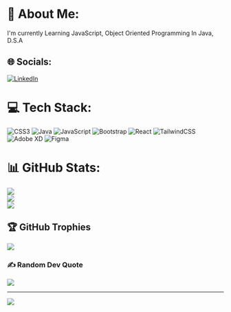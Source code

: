 # 💫 About Me:
I'm currently Learning JavaScript, Object Oriented Programming In Java, D.S.A


## 🌐 Socials:
[![LinkedIn](https://img.shields.io/badge/LinkedIn-%230077B5.svg?logo=linkedin&logoColor=white)]([[https://linkedin.com/ramesh-kunwar](https://www.linkedin.com/in/ramesh-kunwar-493371247/)](https://www.linkedin.com/in/ramesh-kunwar-493371247/)) 

# 💻 Tech Stack:
![CSS3](https://img.shields.io/badge/css3-%231572B6.svg?style=for-the-badge&logo=css3&logoColor=white) ![Java](https://img.shields.io/badge/java-%23ED8B00.svg?style=for-the-badge&logo=java&logoColor=white) ![JavaScript](https://img.shields.io/badge/javascript-%23323330.svg?style=for-the-badge&logo=javascript&logoColor=%23F7DF1E) ![Bootstrap](https://img.shields.io/badge/bootstrap-%23563D7C.svg?style=for-the-badge&logo=bootstrap&logoColor=white) ![React](https://img.shields.io/badge/react-%2320232a.svg?style=for-the-badge&logo=react&logoColor=%2361DAFB) ![TailwindCSS](https://img.shields.io/badge/tailwindcss-%2338B2AC.svg?style=for-the-badge&logo=tailwind-css&logoColor=white) ![Adobe XD](https://img.shields.io/badge/Adobe%20XD-470137?style=for-the-badge&logo=Adobe%20XD&logoColor=#FF61F6) 	![Figma](https://img.shields.io/badge/figma-%23F24E1E.svg?style=for-the-badge&logo=figma&logoColor=white)
# 📊 GitHub Stats:
![](https://github-readme-stats.vercel.app/api?username=ramesh-kunwar&theme=nightowl&hide_border=true&include_all_commits=true&count_private=false)<br/>
![](https://github-readme-streak-stats.herokuapp.com/?user=ramesh-kunwar&theme=nightowl&hide_border=true)<br/>
![](https://github-readme-stats.vercel.app/api/top-langs/?username=ramesh-kunwar&theme=nightowl&hide_border=true&include_all_commits=true&count_private=false&layout=compact)

## 🏆 GitHub Trophies
![](https://github-profile-trophy.vercel.app/?username=ramesh-kunwar&theme=radical&no-frame=true&no-bg=false&margin-w=4)

### ✍️ Random Dev Quote
![](https://quotes-github-readme.vercel.app/api?type=horizontal&theme=radical)

---
[![](https://visitcount.itsvg.in/api?id=ramesh-kunwar&icon=0&color=0)](https://visitcount.itsvg.in)
